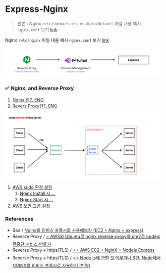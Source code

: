 # Express-Nginx

> 원본 : Nginx `/etc/nginx/sites-enabled/default` 파일 내용 예시 `nginx.conf` 보기 [link](./nginx.conf)

Nginx `/etc/nginx` 파일 내용 예시 `nginx.conf` 보기 [link](./nginx.conf)

![](./Logic.png)

### ✅ Nginx, and Reverse Proxy

1. [Nginx 란?, ENG](https://gist.github.com/unchaptered/d534826205517bf1e08311df57e02d66)
2. [Revers Proxy란?, ENG](https://gist.github.com/unchaptered/b13ace153fc948dbbf43d865fbe7766c)

![](./Reverse%20Proxy%20Server.png)

1. [AWS sudo 환경 설정](./aws.set.md)
    1. [Nginx Install 시 ...](./nginx.install.md)
    2. [Nginx Start 시 ...](./nginx.start.md)
2. [AWS 보안 그룹 설정](./aws.security.md)

### References

- Bad / [Nginx를 리버스 프록시로 사용해보자 (EC2 + Nginx + express)](https://darrengwon.tistory.com/546)
- Reverse Proxy / [⭐ AWS와 Ubuntu로 nginx reverse-proxy와 pm2로 nodejs 무중단 서비스 만들기](https://velog.io/@pinot/AWS-Ubuntu%EB%A1%9C-nginx-reverse-proxy-%EC%84%A4%EC%A0%95%ED%95%98%EA%B8%B0)
- Reverse Proxy + https(TLS) / [⭐⭐ AWS EC2 + NginX + Nodejs Express](https://junojunho.com/front-end/aws-nginx-express)
- Reverse Proxy + https(TLS) / [⭐⭐ Node js에 관한 것 아무거나 3편, Node에서 NGINX를 리버스 프록시로 사용하기 (번역)](https://velog.io/@jakeseo_me/Node%EC%97%90%EC%84%9C-NGINX%EB%A5%BC-%EB%A6%AC%EB%B2%84%EC%8A%A4-%ED%94%84%EB%A1%9D%EC%8B%9C%EB%A1%9C-%EC%82%AC%EC%9A%A9%ED%95%98%EA%B8%B0-%EB%B2%88%EC%97%AD)